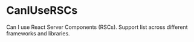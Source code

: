 # CanIUseRSCs
Can I use React Server Components (RSCs). Support list across different frameworks and libraries.
